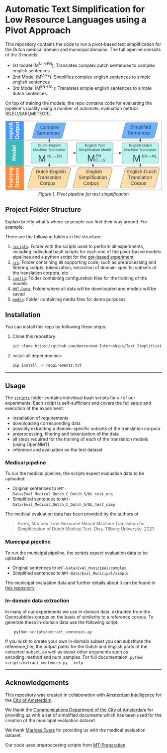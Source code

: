 # Automatic Text Simplification for Low Resource Languages using a Pivot Approach

This repository contains the code to run a pivot-based text simplification for the Dutch medical domain and municipal domains.
The full pipeline consists of the 3 models:
* 1st model (M<sup>NL&rarr;EN</sup>): Translates complex dutch sentences to complex english sentences
* 2nd Model (M<sup>C&rarr;S</sup>): Simplifies complex english sentences to simple english sentences
* 3rd Model (M<sup>EN&rarr;NL</sup>): Translates simple english sentences to simple dutch sentences

On top of training the models, the repo contains code for evaluating the pipeline's quality using a number of automatic evaluation metrics (BLEU,SARI,METEOR).

[//]: # (![]&#40;./media/pivot_pipeline_TS.png&#41;)
<div align="center">
   <img src="./media/pivot_pipeline_TS.png" width="600"/>
   <br>
   <em>Figure 1. Pivot pipeline for text simplification</em>
</div>

## Project Folder Structure

Explain briefly what's where so people can find their way around. For example:

There are the following folders in the structure:


1) [`scripts`](./scripts): Folder with the scripts used to perform all experiments,
including individual bash scripts for each one of the pivot-based models pipelines and
a python script for the [gpt-based experiment](./scripts/chatgpt.py).
1) [`src`](./src): Folder containing all supporting code, such as
preprocessing and filtering scripts, tokenization,
extraction of domain-specific subsets of the translation corpora, etc.
1) [`config`](./config): Folder containing configuration files for the training of the models
1) [`NMT-Data`](./NMT-Data): Folder where all data will be downloaded and models will be saved
1) [`media`](./media): Folder containing media files for demo purposes

[//]: # (1&#41; [`notebooks`]&#40;./notebooks&#41;: folder containing notebooks for running the pipeline as well as data-processing scripts for filtering, subwording, desubwording and splitting data)

## Installation
You can install this repo by following these steps:

1) Clone this repository:
    ```bash
    git clone https://github.com/Amsterdam-Internships/Text_Simplification
    ```

1) Install all dependencies:
    ```bash
    pip install -r requirements.txt
    ```
---

## Usage
The [`scripts`](./scripts) folder contains individual bash scripts for all of our experiments.
Each script is self-sufficient and covers the full setup and execution of the experiment:
- installation of requirements
- downloading corresponding data
- possibly extracting a domain-specific subsets of the translation corpora
- preprocessing, filtering and tokenization of the data
- all steps required for the training of each of the translation models (using OpenNMT)
- inference and evaluation on the test dataset

### Medical pipeline
To run the medical pipeline, the scripts expect evaluation data to be uploaded:
* Original sentences to `NMT-Data/Eval_Medical_Dutch_C_Dutch_S/NL_test_org`
* Simplified sentences to `NMT-Data/Eval_Medical_Dutch_C_Dutch_S/NL_test_simp`

The medical evaluation data has been provided by the authors of
> Evers, Marloes. Low-Resource Neural Machine Translation for Simplification of Dutch Medical Text. Diss. Tilburg University, 2021.

### Municipal pipeline
To run the municipal pipeline, the scripts expect evaluation data to be uploaded:
* Original sentences to `NMT-Data/Eval_Municipal/complex`
* Simplified sentences to `NMT-Data/Eval_Municipal/simple`

The municipal evaluation data and further details about it can be found in
[this repository](https://github.com/Amsterdam-AI-Team/dutch-municipal-text-simplification/tree/master/complex-simple-sentences).

### In-domain data extraction
In many of our experiments we use in-domain data, extracted from the Opensubtitles corpus on the basis of similarity to a reference corpus.
To generate these in-domain data use the following script.

```commandline
    python scripts/extract_sentences.py
```

If you wish to create your own in-domain subset you can substitute the reference_file,
the output paths for the Dutch and English parts of the extracted subset,
as well as tweak other arguments such as encoding_method and num_samples.
For full documentaion, `python scripts/extract_sentences.py --help`


---
## Acknowledgements

This repository was created in collaboration with [Amsterdam Intelligence](https://amsterdamintelligence.com/) 
for the [City of Amsterdam](https://www.amsterdam.nl/innovation/).

We thank the [Communications Department of the City of Amsterdam](https://www.amsterdam.nl/bestuur-organisatie/organisatie/bedrijfsvoering/directie-communicatie/) 
for providing us with a set of simplified documents which has been used for the creation of the municipal evaluation dataset.

We thank [Marloes Evers](https://www.linkedin.com/in/marloes-evers-36675b134/) for providing us with the medical evaluation dataset.

Our code uses preproccesing scripts from [MT-Preparation](https://github.com/ymoslem/MT-Preparation)
